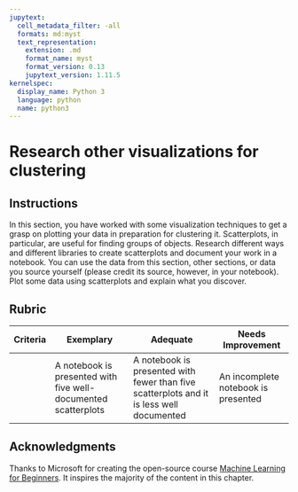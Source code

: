 ```yaml
---
jupytext:
  cell_metadata_filter: -all
  formats: md:myst
  text_representation:
    extension: .md
    format_name: myst
    format_version: 0.13
    jupytext_version: 1.11.5
kernelspec:
  display_name: Python 3
  language: python
  name: python3
---
```


# Research other visualizations for clustering

## Instructions

In this section, you have worked with some visualization techniques to get a grasp on plotting your data in preparation for clustering it. Scatterplots, in particular, are useful for finding groups of objects. Research different ways and different libraries to create scatterplots and document your work in a notebook. You can use the data from this section, other sections, or data you source yourself (please credit its source, however, in your notebook). Plot some data using scatterplots and explain what you discover.

## Rubric

| Criteria | Exemplary                                                      | Adequate                                                                                 | Needs Improvement                   |
| -------- | -------------------------------------------------------------- | ---------------------------------------------------------------------------------------- | ----------------------------------- |
|          | A notebook is presented with five well-documented scatterplots | A notebook is presented with fewer than five scatterplots and it is less well documented | An incomplete notebook is presented |

## Acknowledgments

Thanks to Microsoft for creating the open-source course [Machine Learning for Beginners](https://github.com/microsoft/ML-For-Beginners). It inspires the majority of the content in this chapter.